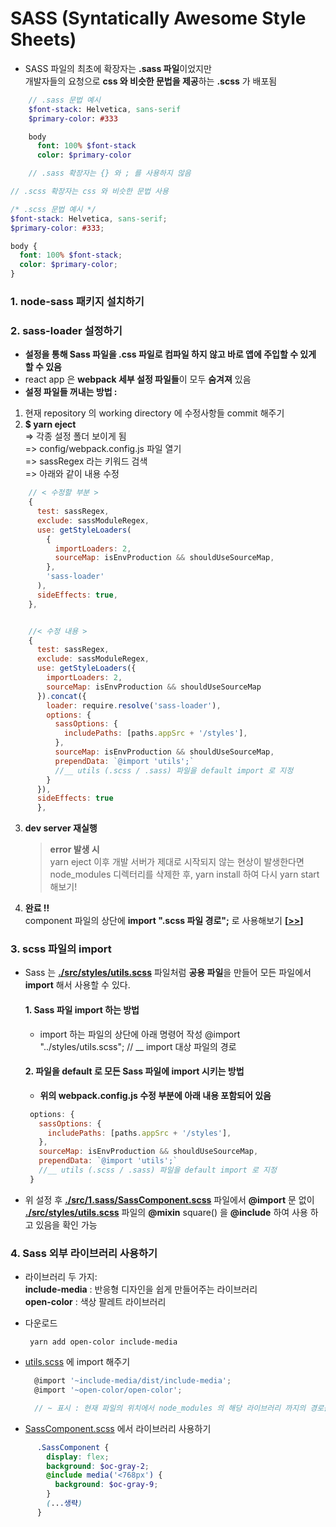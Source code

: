 # SASS (Syntatically Awesome Style Sheets)

- SASS 파일의 최초에 확장자는 **.sass 파일**이었지만  
  개발자들의 요청으로 **css 와 비슷한 문법을 제공**하는 **.scss** 가 배포됨

```sass
    // .sass 문법 예시
    $font-stack: Helvetica, sans-serif
    $primary-color: #333

    body
      font: 100% $font-stack
      color: $primary-color

    // .sass 확장자는 {} 와 ; 를 사용하지 않음
```

```scss
// .scss 확장자는 css 와 비슷한 문법 사용

/* .scss 문법 예시 */
$font-stack: Helvetica, sans-serif;
$primary-color: #333;

body {
  font: 100% $font-stack;
  color: $primary-color;
}
```

### 1. node-sass 패키지 설치하기

### 2. sass-loader 설정하기

- **설정을 통해 Sass 파일을 .css 파일로 컴파일 하지 않고 바로 앱에 주입할 수 있게 할 수 있음**
- react app 은 **webpack 세부 설정 파일들**이 모두 **숨겨져** 있음
- **설정 파일들 꺼내는 방법 :**

1. 현재 repository 의 working directory 에 수정사항들 commit 해주기
2. **\$ yarn eject**  
   => 각종 설정 폴더 보이게 됨  
   => config/webpack.config.js 파일 열기  
   => sassRegex 라는 키워드 검색  
   => 아래와 같이 내용 수정

```javascript
    // < 수정할 부분 >
    {
      test: sassRegex,
      exclude: sassModuleRegex,
      use: getStyleLoaders(
        {
          importLoaders: 2,
          sourceMap: isEnvProduction && shouldUseSourceMap,
        },
        'sass-loader'
      ),
      sideEffects: true,
    },


    //< 수정 내용 >
    {
      test: sassRegex,
      exclude: sassModuleRegex,
      use: getStyleLoaders({
        importLoaders: 2,
        sourceMap: isEnvProduction && shouldUseSourceMap
      }).concat({
        loader: require.resolve('sass-loader'),
        options: {
          sassOptions: {
            includePaths: [paths.appSrc + '/styles'],
          },
          sourceMap: isEnvProduction && shouldUseSourceMap,
          prependData: `@import 'utils';`
          //__ utils (.scss / .sass) 파일을 default import 로 지정
        }
      }),
      sideEffects: true
      },
```

3. **dev server 재실행**

   > **error 발생 시**  
   > yarn eject 이후 개발 서버가 제대로 시작되지 않는 현상이 발생한다면 node_modules 디렉터리를 삭제한 후, yarn install 하여 다시 yarn start 해보기!

4. **완료 !!**  
   component 파일의 상단에 **import ".scss 파일 경로";** 로 사용해보기 **[[>>](https://github.com/seong7/React_study/blob/master/9/styling-react/src/1.sass/SassComponent.js#L2)]**

### 3. scss 파일의 import

- Sass 는 **[./src/styles/utils.scss](./src/styles/utils.scss)** 파일처럼 **공용 파일**을 만들어 모든 파일에서 **import** 해서 사용할 수 있다.

  #### 1. Sass 파일 import 하는 방법

  - import 하는 파일의 상단에 아래 명령어 작성
    @import "../styles/utils.scss"; // \_\_ import 대상 파일의 경로

  #### 2. 파일을 default 로 모든 Sass 파일에 import 시키는 방법

  - **위의 webpack.config.js 수정 부분에 아래 내용 포함되어 있음**

  ```javascript
   options: {
     sassOptions: {
       includePaths: [paths.appSrc + '/styles'],
     },
     sourceMap: isEnvProduction && shouldUseSourceMap,
     prependData: `@import 'utils';`
     //__ utils (.scss / .sass) 파일을 default import 로 지정
   }
  ```

- 위 설정 후 **[./src/1.sass/SassComponent.scss](./src/1.sass/SassComponent.scss)** 파일에서 **@import** 문 없이 **[./src/styles/utils.scss](./src/styles/utils.scss)** 파일의 **@mixin** square() 을 **@include** 하여 사용 하고 있음을 확인 가능

### 4. Sass 외부 라이브러리 사용하기

- 라이브러리 두 가지:  
  **include-media** : 반응형 디자인을 쉽게 만들어주는 라이브러리  
  **open-color** : 색상 팔레트 라이브러리
- 다운로드

       yarn add open-color include-media

- [utils.scss](./src/styles/utils.scss) 에 import 해주기

  ```javascript
    @import '~include-media/dist/include-media';
    @import '~open-color/open-color';

    // ~ 표시 : 현재 파일의 위치에서 node_modules 의 해당 라이브러리 까지의 경로를 의미
  ```

- [SassComponent.scss](./src/1.sass/SassComponent.scss) 에서 라이브러리 사용하기

```scss
      .SassComponent {
        display: flex;
        background: $oc-gray-2;
        @include media('<768px') {
          background: $oc-gray-9;
        }
        (...생략)
      }
```
